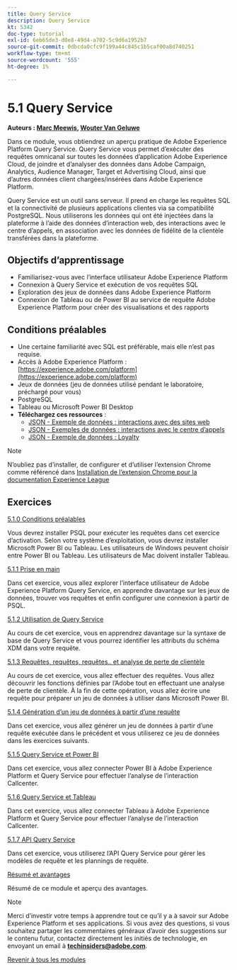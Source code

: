 ```yaml
---
title: Query Service
description: Query Service
kt: 5342
doc-type: tutorial
exl-id: 6eb65de3-d0e8-49d4-a702-5c9d6a1952b7
source-git-commit: 0dbcda0cfc9f199a44c845c1b5caf00a8d740251
workflow-type: tm+mt
source-wordcount: '555'
ht-degree: 1%

---
```


# 5.1 Query Service

**Auteurs : [Marc Meewis](https://www.linkedin.com/in/marcmeewis/), [Wouter Van Geluwe](https://www.linkedin.com/in/woutervangeluwe/)**

Dans ce module, vous obtiendrez un aperçu pratique de Adobe Experience Platform Query Service. Query Service vous permet d’exécuter des requêtes omnicanal sur toutes les données d’application Adobe Experience Cloud, de joindre et d’analyser des données dans Adobe Campaign, Analytics, Audience Manager, Target et Advertising Cloud, ainsi que d’autres données client chargées/insérées dans Adobe Experience Platform.

Query Service est un outil sans serveur. Il prend en charge les requêtes SQL et la connectivité de plusieurs applications clientes via sa compatibilité PostgreSQL.
Nous utiliserons les données qui ont été injectées dans la plateforme à l’aide des données d’interaction web, des interactions avec le centre d’appels, en association avec les données de fidélité de la clientèle transférées dans la plateforme.

## Objectifs d’apprentissage

- Familiarisez-vous avec l’interface utilisateur Adobe Experience Platform
- Connexion à Query Service et exécution de vos requêtes SQL
- Exploration des jeux de données dans Adobe Experience Platform
- Connexion de Tableau ou de Power BI au service de requête Adobe Experience Platform pour créer des visualisations et des rapports

## Conditions préalables

- Une certaine familiarité avec SQL est préférable, mais elle n’est pas requise.
- Accès à Adobe Experience Platform : [https://experience.adobe.com/platform](https://experience.adobe.com/platform)
- Jeux de données (jeu de données utilisé pendant le laboratoire, préchargé pour vous)
- PostgreSQL
- Tableau ou Microsoft Power BI Desktop
- **Téléchargez ces ressources** :
   - [JSON - Exemple de données : interactions avec des sites web](./../../../assets/json/ee.json)
   - [JSON - Exemples de données : interactions avec le centre d’appels](./../../../assets/json/callcenter.json)
   - [JSON - Exemple de données : Loyalty](./../../../assets/json/loyalty.json)

>[!NOTE]
>
>N’oubliez pas d’installer, de configurer et d’utiliser l’extension Chrome comme référencé dans [Installation de l’extension Chrome pour la documentation Experience League](../../gettingstarted/gettingstarted/ex1.md)

## Exercices

[5.1.0 Conditions préalables](./ex0.md)

Vous devrez installer PSQL pour exécuter les requêtes dans cet exercice d’activation. Selon votre système d’exploitation, vous devrez installer Microsoft Power BI ou Tableau. Les utilisateurs de Windows peuvent choisir entre Power BI ou Tableau. Les utilisateurs de Mac doivent installer Tableau.

[5.1.1 Prise en main](./ex1.md)

Dans cet exercice, vous allez explorer l’interface utilisateur de Adobe Experience Platform Query Service, en apprendre davantage sur les jeux de données, trouver vos requêtes et enfin configurer une connexion à partir de PSQL.

[5.1.2 Utilisation de Query Service](./ex2.md)

Au cours de cet exercice, vous en apprendrez davantage sur la syntaxe de base de Query Service et vous pourrez identifier les attributs du schéma XDM dans votre requête.

[5.1.3 Requêtes, requêtes, requêtes.. et analyse de perte de clientèle](./ex3.md)

Au cours de cet exercice, vous allez effectuer des requêtes. Vous allez découvrir les fonctions définies par l’Adobe tout en effectuant une analyse de perte de clientèle. À la fin de cette opération, vous allez écrire une requête pour préparer un jeu de données à utiliser dans Microsoft Power BI.

[5.1.4 Génération d’un jeu de données à partir d’une requête](./ex4.md)

Dans cet exercice, vous allez générer un jeu de données à partir d’une requête exécutée dans le précédent et vous utiliserez ce jeu de données dans les exercices suivants.

[5.1.5 Query Service et Power BI](./ex5.md)

Dans cet exercice, vous allez connecter Power BI à Adobe Experience Platform et Query Service pour effectuer l’analyse de l’interaction Callcenter.

[5.1.6 Query Service et Tableau](./ex6.md)

Dans cet exercice, vous allez connecter Tableau à Adobe Experience Platform et Query Service pour effectuer l’analyse de l’interaction Callcenter.

[5.1.7 API Query Service](./ex7.md)

Dans cet exercice, vous utiliserez l’API Query Service pour gérer les modèles de requête et les plannings de requête.

[Résumé et avantages](./summary.md)

Résumé de ce module et aperçu des avantages.

>[!NOTE]
>
>Merci d’investir votre temps à apprendre tout ce qu’il y a à savoir sur Adobe Experience Platform et ses applications. Si vous avez des questions, si vous souhaitez partager les commentaires généraux d’avoir des suggestions sur le contenu futur, contactez directement les initiés de technologie, en envoyant un email à **techinsiders@adobe.com**.

[Revenir à tous les modules](../../../overview.md)
